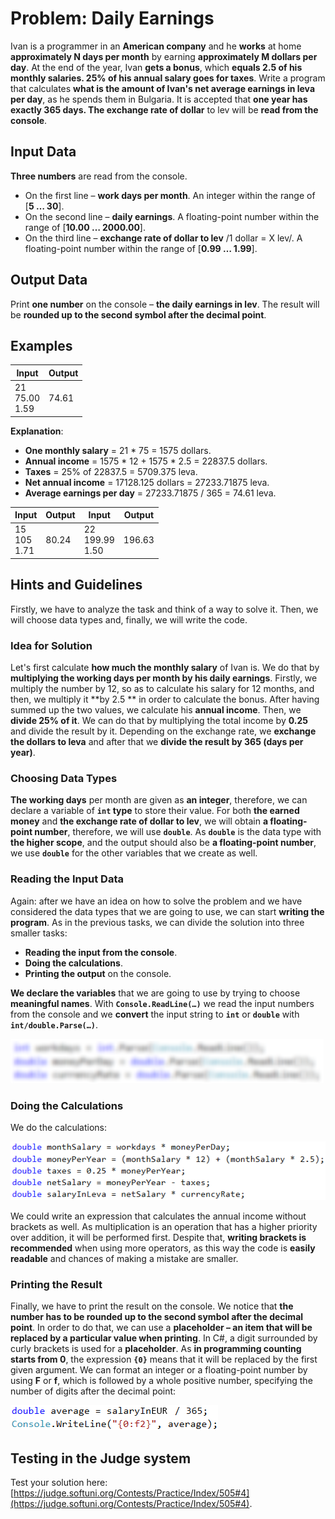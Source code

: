 # Problem: Daily Earnings

Ivan is a programmer in an **American company** and he **works** at home **approximately N days per month** by earning **approximately M dollars per day**. At the end of the year, Ivan **gets a bonus**, which **equals 2.5 of his monthly salaries. 25% of his annual salary goes for taxes**. Write a program that calculates **what is the amount of Ivan's net average earnings in leva per day**, as he spends them in Bulgaria. It is accepted that **one year has exactly 365 days. The exchange rate of dollar** to lev will be **read from the console**. 

## Input Data

**Three numbers** are read from the console.
* On the first line – **work days per month**. An integer within the range of [**5 … 30**].
* On the second line – **daily earnings**. A floating-point number within the range of [**10.00 … 2000.00**].
* On the third line – **exchange rate of dollar to lev** /1 dollar = X lev/. A floating-point number within the range of [**0.99 … 1.99**].

## Output Data

Print **one number** on the console – **the daily earnings in lev**. The result will be **rounded up to the second symbol after the decimal point**. 

## Examples

| Input        | Output          |
|---------------|------------------|
|21<br>75.00<br>1.59|74.61| 

**Explanation**:
* **One monthly salary** = 21 \* 75 = 1575 dollars.
* **Annual income** = 1575 \* 12 + 1575 \* 2.5 = 22837.5 dollars.
* **Taxes** = 25% of 22837.5 = 5709.375 leva.
* **Net annual income** = 17128.125 dollars = 27233.71875 leva.
* **Average earnings per day** = 27233.71875 / 365 = 74.61 leva.

| Input        | Output            | Input         | Output    |
|-------------|------------------|-------------|------------------|
|15<br>105<br>1.71|80.24|22<br>199.99<br>1.50|196.63|

## Hints and Guidelines

Firstly, we have to analyze the task and think of a way to solve it. Then, we will choose data types and, finally, we will write the code.

### Idea for Solution

Let's first calculate **how much the monthly salary** of Ivan is. We do that by **multiplying the working days per month by his daily earnings**. Firstly, we multiply the number by 12, so as to calculate his salary for 12 months, and then, we multiply it **by 2.5 ** in order to calculate the bonus. After having summed up the two values, we calculate his **annual income**. Then, we **divide 25% of it**. We can do that by multiplying the total income by **0.25** and divide the result by it. Depending on the exchange rate, we **exchange the dollars to leva** and after that we **divide the result by 365 (days per year)**.  

### Choosing Data Types

**The working days** per month are given as **an integer**, therefore, we can declare a variable of **`int` type** to store their value. For both **the earned money** and **the exchange rate of dollar to lev**, we will obtain **a floating-point number**, therefore, we will use **`double`**. As **`double`** is the data type with **the higher scope**, and the output should also be **a floating-point number**, we use **`double`** for the other variables that we create as well. 

### Reading the Input Data

Again: after we have an idea on how to solve the problem and we have considered the data types that we are going to use, we can start **writing the program**. As in the previous tasks, we can divide the solution into three smaller tasks: 
* **Reading the input from the console**.
* **Doing the calculations**.
* **Printing the output** on the console.

**We declare the variables** that we are going to use by trying to choose **meaningful names**. With **`Console.ReadLine(…)`** we read the input numbers from the console and we **convert** the input string to **`int`** or **`double`** with **`int/double.Parse(…)`**.

![](/assets/chapter-2-2-images/05.Daily-earnings-01.png)

### Doing the Calculations

We do the calculations:  

![](/assets/chapter-2-2-images/05.Daily-earnings-02.png)

We could write an expression that calculates the annual income without brackets as well. As multiplication is an operation that has a higher priority over addition, it will be performed first. Despite that, **writing brackets is recommended** when using more operators, as this way the code is **easily readable** and chances of making a mistake are smaller.

### Printing the Result

Finally, we have to print the result on the console. We notice that **the number has to be rounded up to the second symbol after the decimal point**. In order to do that, we can use a **placeholder – an item that will be replaced by a particular value when printing**. In C#, a digit surrounded by curly brackets is used for a **placeholder**. As **in programming counting starts from 0**, the expression **`{0}`** means that it will be replaced by the first given argument. We can format an integer or a floating-point number by using **F** or **f**, which is followed by a whole positive number, specifying the number of digits after the decimal point:

![](/assets/chapter-2-2-images/05.Daily-earnings-03.png)

## Testing in the Judge system

Test your solution here: [https://judge.softuni.org/Contests/Practice/Index/505#4](https://judge.softuni.org/Contests/Practice/Index/505#4).
